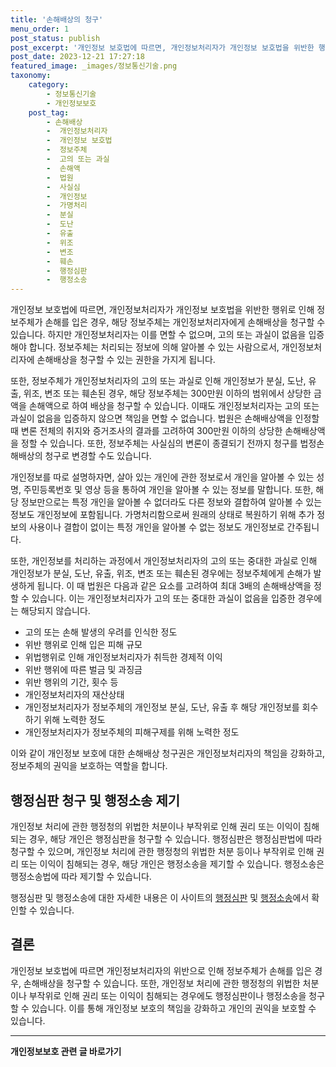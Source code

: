 ```yaml
---
title: '손해배상의 청구'
menu_order: 1
post_status: publish
post_excerpt: '개인정보 보호법에 따르면, 개인정보처리자가 개인정보 보호법을 위반한 행위로 인해 정보주체가 손해를 입은 경우, 해당 정보주체는 개인정보처리자에게 손해배상을 청구할 수 있습니다. 하지만 개인정보처리자는 이를 면할 수 없으며, 고의 또는 과실이 없음을 입증해야 합니다. 정보주체는 처리되는 정보에 의해 알아볼 수 있는 사람으로서, 개인정보처리자에 손해배상을 청구할 수 있는 권한을 가지게 됩니다.'
post_date: 2023-12-21 17:27:18
featured_image: _images/정보통신기술.png
taxonomy:
    category:
        - 정보통신기술
        - 개인정보보호
    post_tag:
        - 손해배상
        -  개인정보처리자
        -  개인정보 보호법
        -  정보주체
        -  고의 또는 과실
        -  손해액
        -  법원
        -  사실심
        -  개인정보
        -  가명처리
        -  분실
        -  도난
        -  유출
        -  위조
        -  변조
        -  훼손
        -  행정심판
        -  행정소송
---
```



개인정보 보호법에 따르면, 개인정보처리자가 개인정보 보호법을 위반한 행위로 인해 정보주체가 손해를 입은 경우, 해당 정보주체는 개인정보처리자에게 손해배상을 청구할 수 있습니다. 하지만 개인정보처리자는 이를 면할 수 없으며, 고의 또는 과실이 없음을 입증해야 합니다. 정보주체는 처리되는 정보에 의해 알아볼 수 있는 사람으로서, 개인정보처리자에 손해배상을 청구할 수 있는 권한을 가지게 됩니다.

또한, 정보주체가 개인정보처리자의 고의 또는 과실로 인해 개인정보가 분실, 도난, 유출, 위조, 변조 또는 훼손된 경우, 해당 정보주체는 300만원 이하의 범위에서 상당한 금액을 손해액으로 하여 배상을 청구할 수 있습니다. 이때도 개인정보처리자는 고의 또는 과실이 없음을 입증하지 않으면 책임을 면할 수 없습니다. 법원은 손해배상액을 인정할 때 변론 전체의 취지와 증거조사의 결과를 고려하여 300만원 이하의 상당한 손해배상액을 정할 수 있습니다. 또한, 정보주체는 사실심의 변론이 종결되기 전까지 청구를 법정손해배상의 청구로 변경할 수도 있습니다.

개인정보를 따로 설명하자면, 살아 있는 개인에 관한 정보로서 개인을 알아볼 수 있는 성명, 주민등록번호 및 영상 등을 통하여 개인을 알아볼 수 있는 정보를 말합니다. 또한, 해당 정보만으로는 특정 개인을 알아볼 수 없더라도 다른 정보와 결합하여 알아볼 수 있는 정보도 개인정보에 포함됩니다. 가명처리함으로써 원래의 상태로 복원하기 위해 추가 정보의 사용이나 결합이 없이는 특정 개인을 알아볼 수 없는 정보도 개인정보로 간주됩니다.

또한, 개인정보를 처리하는 과정에서 개인정보처리자의 고의 또는 중대한 과실로 인해 개인정보가 분실, 도난, 유출, 위조, 변조 또는 훼손된 경우에는 정보주체에게 손해가 발생하게 됩니다. 이 때 법원은 다음과 같은 요소를 고려하여 최대 3배의 손해배상액을 정할 수 있습니다. 이는 개인정보처리자가 고의 또는 중대한 과실이 없음을 입증한 경우에는 해당되지 않습니다.
- 고의 또는 손해 발생의 우려를 인식한 정도
- 위반 행위로 인해 입은 피해 규모
- 위법행위로 인해 개인정보처리자가 취득한 경제적 이익
- 위반 행위에 따른 벌금 및 과징금
- 위반 행위의 기간, 횟수 등
- 개인정보처리자의 재산상태
- 개인정보처리자가 정보주체의 개인정보 분실, 도난, 유출 후 해당 개인정보를 회수하기 위해 노력한 정도
- 개인정보처리자가 정보주체의 피해구제를 위해 노력한 정도

이와 같이 개인정보 보호에 대한 손해배상 청구권은 개인정보처리자의 책임을 강화하고, 정보주체의 권익을 보호하는 역할을 합니다.

## 행정심판 청구 및 행정소송 제기

개인정보 처리에 관한 행정청의 위법한 처분이나 부작위로 인해 권리 또는 이익이 침해되는 경우, 해당 개인은 행정심판을 청구할 수 있습니다. 행정심판은 행정심판법에 따라 청구할 수 있으며, 개인정보 처리에 관한 행정청의 위법한 처분 등이나 부작위로 인해 권리 또는 이익이 침해되는 경우, 해당 개인은 행정소송을 제기할 수 있습니다. 행정소송은 행정소송법에 따라 제기할 수 있습니다.

행정심판 및 행정소송에 대한 자세한 내용은 이 사이트의 [행정심판](링크) 및 [행정소송](링크)에서 확인할 수 있습니다.

## 결론

개인정보 보호법에 따르면 개인정보처리자의 위반으로 인해 정보주체가 손해를 입은 경우, 손해배상을 청구할 수 있습니다. 또한, 개인정보 처리에 관한 행정청의 위법한 처분이나 부작위로 인해 권리 또는 이익이 침해되는 경우에도 행정심판이나 행정소송을 청구할 수 있습니다. 이를 통해 개인정보 보호의 책임을 강화하고 개인의 권익을 보호할 수 있습니다.
<!-- wp:separator -->
<hr class="wp-block-separator has-alpha-channel-opacity"/>
<!-- /wp:separator -->

<!-- wp:group {"backgroundColor":"base","layout":{"type":"constrained"}} -->
<div class="wp-block-group has-base-background-color has-background"><!-- wp:paragraph {"align":"center","fontSize":"medium"} -->
<p class="has-text-align-center has-large-font-size"><strong>개인정보보호 관련 글 바로가기</strong></p>
<!-- /wp:paragraph -->


<!-- wp:latest-posts
{"categories":[{"id":35067,"count":19,"description":"","link":"https://uknowlaw.com/category/%ea%b0%9c%ec%9d%b8%ec%a0%95%eb%b3%b4%eb%b3%b4%ed%98%b8/","name":"개인정보보호","slug":"개인정보보호","taxonomy":"category","parent":0,"meta":[],"_links":{"self":[{"href":"https://uknowlaw.com/wp-json/wp/v2/categories/35067"}],"collection":[{"href":"https://uknowlaw.com/wp-json/wp/v2/categories"}],"about":[{"href":"https://uknowlaw.com/wp-json/wp/v2/taxonomies/category"}],"wp:post_type":[{"href":"https://uknowlaw.com/wp-json/wp/v2/posts?categories=35067"}],"curies":[{"name":"wp","href":"https://api.w.org/{rel}","templated":true}]}}],"postsToShow":100,"excerptLength":28,"postLayout":"grid","columns":2,"featuredImageAlign":"left","featuredImageSizeSlug":"large","fontSize":"small"} /--></div>
<!-- /wp:group -->